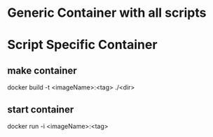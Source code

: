 # Generic Container with all scripts


# Script Specific Container
## make container 
docker build -t \<imageName\>:\<tag\> ./\<dir\>

## start container
docker run -i \<imageName\>:\<tag\>